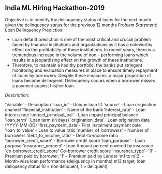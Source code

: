 ## India ML Hiring Hackathon-2019
Objective is to identify the delinquency status of loans for the next month given the delinquency status for the previous 12 months
*Problem Statement*:
Loan Delinquency Prediction:
- Loan default prediction is one of the most critical and crucial problem faced by financial institutions and organizations as it has a noteworthy effect on the profitability of these institutions. In recent years, there is a tremendous increase in the volume of non – performing loans which results in a jeopardizing effect on the growth of these institutions.
- Therefore, to maintain a healthy portfolio, the banks put stringent monitoring and evaluation measures in place to ensure timely repayment of loans by borrowers. Despite these measures, a major proportion of loans become delinquent. Delinquency occurs when a borrower misses a payment against his/her loan.

*Description*:

'Variable' -	Description
'loan_id' -	Unique loan ID
'source' -	Loan origination channel
'financial_institution' -	Name of the bank
'interest_rate'	- Loan interest rate
'unpaid_principal_bal' -	Loan unpaid principal balance
'loan_term'	-Loan term (in days)
'origination_date' -Loan origination date (YYYY-MM-DD)
'first_payment_date'- 	First instalment payment date
'loan_to_value' -	Loan to value ratio
'number_of_borrowers' -	Number of borrowers
'debt_to_income_ratio' -	Debt-to-income ratio
'borrower_credit_score' - Borrower credit score
'loan_purpose' -	Loan purpose
'insurance_percent'	-Loan Amount percent covered by insurance
'co-borrower_credit_score'	Co-borrower credit score
'insurance_type'-	'0' - Premium paid by borrower, '1' - Premium paid by Lender
'm1 to m12' -	Month-wise loan performance (deliquency in months)
m13	target, loan deliquency status (0 = non deliquent, 1 = deliquent)

